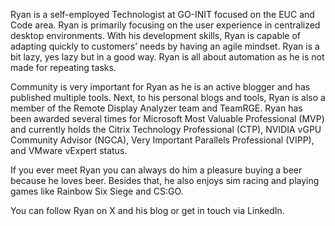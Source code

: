Ryan is a self-employed Technologist at GO-INIT focused on the EUC and Code area. Ryan is primarily focusing on the user experience in centralized desktop environments. With his development skills, Ryan is capable of adapting quickly to customers’ needs by having an agile mindset. Ryan is a bit lazy, yes lazy but in a good way. Ryan is all about automation as he is not made for repeating tasks.

Community is very important for Ryan as he is an active blogger and has published multiple tools. Next, to his personal blogs and tools, Ryan is also a member of the Remote Display Analyzer team and TeamRGE. Ryan has been awarded several times for Microsoft Most Valuable Professional (MVP) and currently holds the Citrix Technology Professional (CTP), NVIDIA vGPU Community Advisor (NGCA), Very Important Parallels Professional (VIPP), and VMware vExpert status.

If you ever meet Ryan you can always  do him a pleasure buying a beer because he loves beer. Besides that, he also enjoys sim racing and playing games like Rainbow Six Siege and CS:GO.

You can follow Ryan on X and his blog or get in touch via LinkedIn.

